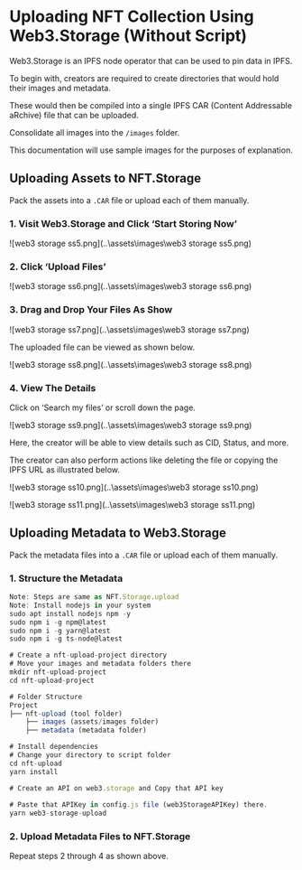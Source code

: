 # Uploading NFT Collection Using Web3.Storage (Without Script)

Web3.Storage is an IPFS node operator that can be used to pin data in IPFS.

To begin with, creators are required to create directories that would hold their images and metadata.

These would then be compiled into a single IPFS CAR (Content Addressable aRchive) file that can be uploaded.

Consolidate all images into the `/images` folder.

This documentation will use sample images for the purposes of explanation.

## Uploading Assets to NFT.Storage

Pack the assets into a `.CAR` file or upload each of them manually.

### 1. Visit Web3.Storage and Click ‘Start Storing Now’

![web3 storage ss5.png](..\assets\images\web3 storage ss5.png)

### 2. Click ‘Upload Files’

![web3 storage ss6.png](..\assets\images\web3 storage ss6.png)

### 3. Drag and Drop Your Files As Show

![web3 storage ss7.png](..\assets\images\web3 storage ss7.png)

The uploaded file can be viewed as shown below.

![web3 storage ss8.png](..\assets\images\web3 storage ss8.png)

### 4. View The Details

Click on ‘Search my files’ or scroll down the page.

![web3 storage ss9.png](..\assets\images\web3 storage ss9.png)

Here, the creator will be able to view details such as CID, Status, and more.

The creator can also perform actions like deleting the file or copying the IPFS URL as illustrated below.

![web3 storage ss10.png](..\assets\images\web3 storage ss10.png)

![web3 storage ss11.png](..\assets\images\web3 storage ss11.png)

## Uploading Metadata to Web3.Storage

Pack the metadata files into a `.CAR` file or upload each of them manually.

### 1. Structure the Metadata

```jsx
Note: Steps are same as NFT.Storage.upload
Note: Install nodejs in your system
sudo apt install nodejs npm -y
sudo npm i -g npm@latest
sudo npm i -g yarn@latest
sudo npm i -g ts-node@latest

# Create a nft-upload-project directory
# Move your images and metadata folders there
mkdir nft-upload-project
cd nft-upload-project

# Folder Structure
Project
├── nft-upload (tool folder)
    ├── images (assets/images folder)
    ├── metadata (metadata folder)

# Install dependencies
# Change your directory to script folder
cd nft-upload
yarn install

# Create an API on web3.storage and Copy that API key
 
# Paste that APIKey in config.js file (web3StorageAPIKey) there.
yarn web3-storage-upload
```

### 2. Upload Metadata Files to NFT.Storage

Repeat steps 2 through 4 as shown above.